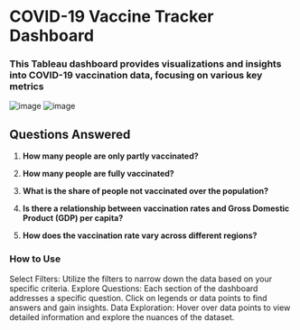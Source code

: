 # COVID-19 Vaccine Tracker Dashboard

### This Tableau dashboard provides visualizations and insights into COVID-19 vaccination data, focusing on various key metrics

![image](https://github.com/ImaneMdn/Covid-19-global-vaccine-tracker/assets/115882702/7b370839-fce7-45b5-8bd8-5560ea96711f)
![image](https://github.com/ImaneMdn/Covid-19-global-vaccine-tracker/assets/115882702/5699e9d5-4f97-4cff-83c0-eea9fe924b18)


## Questions Answered

1. **How many people are only partly vaccinated?**

2. **How many people are fully vaccinated?**
3. **What is the share of people not vaccinated over the population?**

4. **Is there a relationship between vaccination rates and Gross Domestic Product (GDP) per capita?**

5. **How does the vaccination rate vary across different regions?**

### How to Use
Select Filters: Utilize the filters to narrow down the data based on your specific criteria. Explore Questions: Each section of the dashboard addresses a specific question. Click on legends or data points to find answers and gain insights. 
Data Exploration: Hover over data points to view detailed information and explore the nuances of the dataset.
